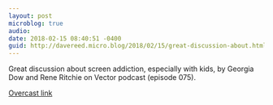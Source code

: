 ```yaml
---
layout: post
microblog: true
audio: 
date: 2018-02-15 08:40:51 -0400
guid: http://davereed.micro.blog/2018/02/15/great-discussion-about.html
---
```

Great discussion about screen addiction, especially with kids, by Georgia Dow and Rene Ritchie on Vector podcast (episode 075).

[Overcast link](https://overcast.fm/+K8lg4-v6s)
